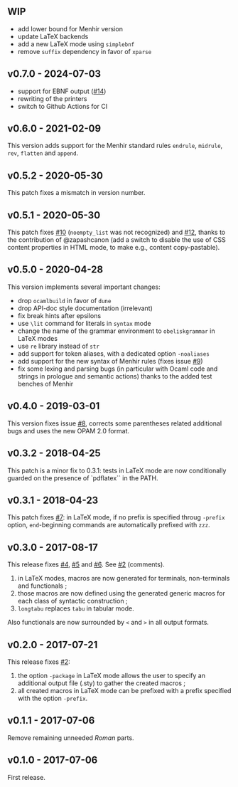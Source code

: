 ## WIP
- add lower bound for Menhir version
- update LaTeX backends 
- add a new LaTeX mode using `simplebnf`
- remove `suffix` dependency in favor of `xparse`

## v0.7.0 - 2024-07-03
- support for EBNF output ([#14](https://github.com/Lelio-Brun/Obelisk/issues/14)) 
- rewriting of the printers
- switch to Github Actions for CI

## v0.6.0 - 2021-02-09
This version adds support for the Menhir standard rules `endrule`, `midrule`, `rev`, `flatten` and `append`.

## v0.5.2 - 2020-05-30 
This patch fixes a mismatch in version number.

## v0.5.1 - 2020-05-30 
This patch fixes [#10](https://github.com/Lelio-Brun/Obelisk/issues/10) (`noempty_list` was not recognized) and [#12](https://github.com/Lelio-Brun/Obelisk/issues/12), thanks to the contribution of @zapashcanon (add a switch to disable the use of CSS content properties in HTML mode, to make e.g., content copy-pastable).

## v0.5.0 - 2020-04-28
This version implements several important changes:
- drop `ocamlbuild` in favor of `dune`
- drop API-doc style documentation (irrelevant)
- fix break hints after epsilons 
- use `\lit` command for literals in `syntax` mode
- change the name of the grammar environment to `obeliskgrammar` in LaTeX modes
- use `re` library instead of `str`
- add support for token aliases, with a dedicated option `-noaliases`
- add support for the new syntax of Menhir rules (fixes issue [#9](https://github.com/Lelio-Brun/Obelisk/issues/9)) 
- fix some lexing and parsing bugs (in particular with Ocaml code and strings in prologue and semantic actions) thanks to the added test benches of Menhir

## v0.4.0 - 2019-03-01
This version fixes issue [#8](https://github.com/Lelio-Brun/Obelisk/issues/8), corrects some parentheses related additional bugs and uses the new OPAM 2.0 format.

## v0.3.2 - 2018-04-25
This patch is a minor fix to 0.3.1: tests in LaTeX mode are now conditionally guarded on the presence of `pdflatex`` in the PATH.

## v0.3.1 - 2018-04-23
This patch fixes [#7](https://github.com/Lelio-Brun/Obelisk/issues/7): in LaTeX mode, if no prefix is specified throug `-prefix` option, `end`-beginning commands are automatically prefixed with `zzz`.

## v0.3.0 - 2017-08-17
This release fixes [#4](https://github.com/Lelio-Brun/Obelisk/issues/4), [#5](https://github.com/Lelio-Brun/Obelisk/issues/5) and [#6](https://github.com/Lelio-Brun/Obelisk/issues/6).
See [#2](https://github.com/Lelio-Brun/Obelisk/issues/2) (comments).

1. in LaTeX modes, macros are now generated for terminals, non-terminals and functionals ;
2. those macros are now defined using the generated generic macros for each class of syntactic construction ;
3. `longtabu` replaces `tabu` in tabular mode.

Also functionals are now surrounded by `<` and `>` in all output formats.

## v0.2.0 - 2017-07-21
This release fixes [#2](https://github.com/Lelio-Brun/Obelisk/issues/2):

1. the option `-package` in LaTeX mode allows the user to specify an additional output file (.sty) to gather the created macros ;
2. all created macros in LaTeX mode can be prefixed with a prefix specified with the option `-prefix`.

## v0.1.1 - 2017-07-06
Remove remaining unneeded *Roman* parts.

## v0.1.0 - 2017-07-06
First release.
